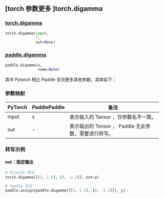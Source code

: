 ## [torch 参数更多 ]torch.digamma
### [torch.digamma](https://pytorch.org/docs/1.13/generated/torch.digamma.html?highlight=torch+digamma#torch.digamma)
```python
torch.digamma(input, 
              *, 
              out=None)
```

### [paddle.digamma](https://www.paddlepaddle.org.cn/documentation/docs/zh/api/paddle/digamma_cn.html)
```python
paddle.digamma(x, 
               name=None)
```

其中 Pytorch 相比 Paddle 支持更多其他参数，具体如下：
### 参数映射
| PyTorch       | PaddlePaddle | 备注                                                   |
| ------------- | ------------ | ------------------------------------------------------ |
|  input  |  x  | 表示输入的 Tensor ，仅参数名不一致。  |
|  out  | -  | 表示输出的 Tensor ， Paddle 无此参数，需要进行转写。    |


### 转写示例
#### out：指定输出
```python
# Pytorch 写法
torch.digamma([[1, 1.5], [0, -2.2]], out=y)

# Paddle 写法
paddle.assign(paddle.digamma([[1, 1.5], [0, -2.2]]), y)
```
